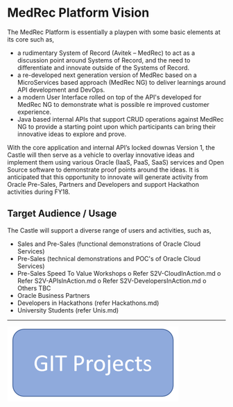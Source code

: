 **MedRec Platform Vision**
===================


The MedRec Platform is essentially a playpen with some basic elements at its core such as,
 
-	a rudimentary System of Record (Avitek – MedRec) to act as a discussion point around Systems of Record, and the need to differentiate and innovate outside of the Systems of Record.
- a re-developed next generation version of MedRec based on a MicroServices based approach (MedRec NG) to deliver learnings around API development and DevOps.
- a modern User Interface rolled on top of the API's developed for MedRec NG to demonstrate what is possible re improved customer experience.
-	Java based internal APIs that support CRUD operations against MedRec NG to provide a starting point upon which participants can bring their innovative ideas to explore and prove.

With the core application and internal API’s locked downas Version 1, the Castle will then serve as a vehicle to overlay innovative ideas and implement them using various Oracle (IaaS, PaaS, SaaS) services and Open Source software to demonstrate proof points around the ideas. It is anticipated that this opportunity to innovate will generate activity from Oracle Pre-Sales, Partners and Developers and support Hackathon activities during FY18.

## Target Audience / Usage

The Castle will support a diverse range of users and activities, such as,
-	Sales and Pre-Sales (functional demonstrations of Oracle Cloud Services)
-	Pre-Sales (technical demonstrations and POC's of Oracle Cloud Services)
-	Pre-Sales Speed To Value Workshops 
o	Refer S2V-CloudInAction.md
o	Refer S2V-APIsInAction.md
o	Refer S2V-DevelopersInAction.md
o	Others TBC
-	Oracle Business Partners 
-	Developers in Hackathons (refer Hackathons.md)
-	University Students (refer Unis.md)


----------

<a href="gitmedrecng/" rel="some text">![link text](git.PNG "GIT")</a>

